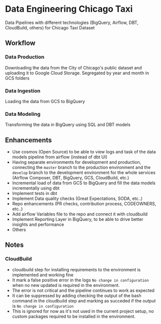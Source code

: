 # Data Engineering Chicago Taxi
Data Pipelines with different technologies (BigQuery, Airflow, DBT, CloudBuild, others) for Chicago Taxi Dataset


## Workflow

### Data Production
Downloading the data from the City of Chicago's public dataset and uploading it to Google Cloud Storage.
Segregated by year and month in GCS folders

### Data Ingestion
Loading the data from GCS to BigQuery

### Data Modeling
Transforming the data in BigQuery using SQL and DBT models

## Enhancements
- Use cosmos (Open Source) to be able to view logs and task of the data models pipeline from airflow (instead of dbt UI)
- Having separate environments for development and production, connecting the `master` branch to the production environment and the `develop` branch to the development environment for the whole services (Airflow Composer, DBT, BigQuery, GCS, CloudBuild, etc.)
- Incremental load of data from GCS to BigQuery and fill the data models incrementally using dbt
- Implement tests in dbt
- Implement Data quality checks (Great Expectations, SODA, etc..)
- Repo enhancements (PR checks, contribution process, CODEOWNERS, etc..)
- Add airflow Variables file to the repo and connect it with cloudbuild
- Implement Reporting Layer in BigQuery, to be able to drive better insights and performance
- Others


## Notes
### CloudBuild
- cloudbuild step for installing requirements to the environment is implemented and working fine
- It mark a false positive error in the logs `No change in configuration` when no new updated is required in the environment.
- The error is not critical and the pipeline continues to work as expected
- It can be suppressed by adding checking the output of the bash command in the cloudbuild step and marking as succeded if the output is `No change in configuration`
- This is ignored for now as it's not used in the current project setup, no custom packages required to be installed in the environment.